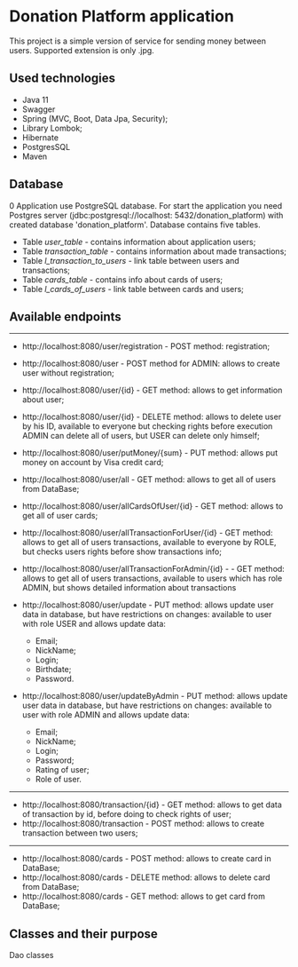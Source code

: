 # Donation Platform application

This project is a simple version of service for sending money between users. Supported extension is only .jpg.

## Used technologies

* Java 11
* Swagger
* Spring (MVC, Boot, Data Jpa, Security);
* Library Lombok;
* Hibernate
* PostgresSQL
* Maven


## Database
0
Application use PostgreSQL database. For start the application you need Postgres server (jdbc:postgresql://localhost:
5432/donation_platform) with created database 'donation_platform'. Database contains five tables.

* Table _user_table_ - contains information about application users;
* Table _transaction_table_ - contains information about made transactions;
* Table _l_transaction_to_users_ - link table between users and transactions;
* Table _cards_table_ - contains info about cards of users;
* Table _l_cards_of_users_ - link table between cards and users;

## Available endpoints

***

* http://localhost:8080/user/registration - POST method: registration;

* http://localhost:8080/user - POST method for ADMIN: allows to create user without registration;

* http://localhost:8080/user/{id} - GET method: allows to get information about user;

* http://localhost:8080/user/{id} - DELETE method: allows to delete user by his ID, available to everyone but checking
  rights before execution ADMIN can delete all of users, but USER can delete only himself;

* http://localhost:8080/user/putMoney/{sum} - PUT method: allows put money on account by Visa credit card;

* http://localhost:8080/user/all - GET method: allows to get all of users from DataBase;

* http://localhost:8080/user/allCardsOfUser/{id} - GET method: allows to get all of user cards;

* http://localhost:8080/user/allTransactionForUser/{id} - GET method: allows to get all of users transactions, available
  to everyone by ROLE, but checks users rights before show transactions info;

* http://localhost:8080/user/allTransactionForAdmin/{id} - - GET method: allows to get all of users transactions,
  available
  to users which has role ADMIN, but shows detailed information about transactions

* http://localhost:8080/user/update - PUT method: allows update user data in database, but have restrictions on changes:
  available to user with role USER and allows update data:
  - Email;
  - NickName;
  - Login; 
  - Birthdate;
  - Password.

* http://localhost:8080/user/updateByAdmin - PUT method: allows update user data in database, but have restrictions on
  changes:
  available to user with role ADMIN and allows update data:
  - Email;
  - NickName;
  - Login;
  - Password;
  - Rating of user;
  - Role of user.

***

* http://localhost:8080/transaction/{id} - GET method: allows to get data of transaction by id, before doing to check rights of user;
* http://localhost:8080/transaction - POST method: allows to create transaction between two users;

***

* http://localhost:8080/cards - POST method: allows to create card in DataBase;
* http://localhost:8080/cards - DELETE method: allows to delete card from DataBase;
* http://localhost:8080/cards - GET method: allows to get card from DataBase;


## Classes and their purpose
 Dao classes